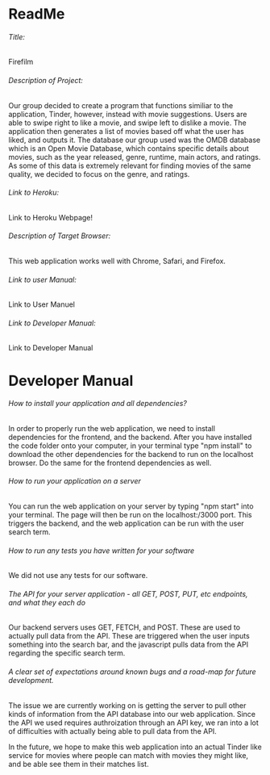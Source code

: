 # ReadMe


###### Title:
Firefilm 

###### Description of Project:
Our group decided to create a program that functions similiar to the application, Tinder, however, instead with movie suggestions. Users are able to swipe right to like a movie, and swipe left to dislike a movie. The application then generates a list of movies based off what the user has liked, and outputs it. The database our group used was the OMDB database which is an Open Movie Database, which contains specific details about movies, such as the year released, genre, runtime, main actors, and ratings. As some of this data is extremely relevant for finding movies of the same quality, we decided to focus on the genre, and ratings. 

###### Link to Heroku:
Link to Heroku Webpage!

###### Description of Target Browser:
This web application works well with Chrome, Safari, and Firefox. 

###### Link to user Manual:
Link to User Manuel

###### Link to Developer Manual:
Link to Developer Manual

# Developer Manual

###### How to install your application and all dependencies?
In order to properly run the web application, we need to install dependencies for the frontend, and the backend. After you have installed the code folder onto your computer, in your terminal type "npm install" to download the other dependencies for the backend to run on the localhost browser. Do the same for the frontend dependencies as well.  

###### How to run your application on a server
You can run the web application on your server by typing "npm start" into your terminal. The page will then be run on the localhost:/3000 port. This triggers the backend, and the web application can be run with the user search term. 

###### How to run any tests you have written for your software
We did not use any tests for our software. 

###### The API for your server application - all GET, POST, PUT, etc endpoints, and what they each do
Our backend servers uses GET, FETCH, and POST. These are used to actually pull data from the API. These are triggered when the user inputs something into the search bar, and the javascript pulls data from the API regarding the specific search term. 

###### A clear set of expectations around known bugs and a road-map for future development.
The issue we are currently working on is getting the server to pull other kinds of information from the API database into our web application. Since the API we used requires authroization through an API key, we ran into a lot of difficulties with actually being able to pull data from the API. 

In the future, we hope to make this web application into an actual Tinder like service for movies where people can match with movies they might like, and be able see them in their matches list. 
